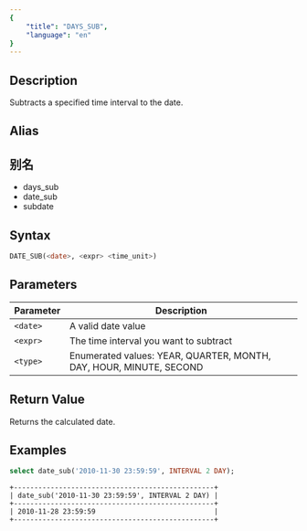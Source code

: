 ```yaml
---
{
    "title": "DAYS_SUB",
    "language": "en"
}
---
```


## Description

Subtracts a specified time interval to the date.

## Alias

## 别名

- days_sub
- date_sub
- subdate

## Syntax

```sql
DATE_SUB(<date>, <expr> <time_unit>)
```

## Parameters

| Parameter | Description |
| -- | -- |
| `<date>` | A valid date value |
| `<expr>`| The time interval you want to subtract |
| `<type>` | Enumerated values: YEAR, QUARTER, MONTH, DAY, HOUR, MINUTE, SECOND |

## Return Value

Returns the calculated date.

## Examples

```sql
select date_sub('2010-11-30 23:59:59', INTERVAL 2 DAY);
```

```text
+-------------------------------------------------+
| date_sub('2010-11-30 23:59:59', INTERVAL 2 DAY) |
+-------------------------------------------------+
| 2010-11-28 23:59:59                             |
+-------------------------------------------------+
```
